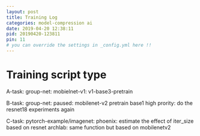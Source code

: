 ```yaml
---
layout: post
title: Training Log
categories: model-compression ai
date: 2019-04-20 12:38:11
pid: 20190420-123811
pin: 11
# you can override the settings in _config.yml here !!
---
```


# Training script type

A-task:
  group-net:
  mobielnet-v1: v1-base3-pretrain
  
B-task:
  group-net:
    paused: mobilenet-v2 pretrain base1 
    high prority: do the resnet18 experiments again

C-task: 
  pytorch-example/imagenet:
  phoenix: estimate the effect of iter_size based on resnet
  archlab: same function but based on mobilenetv2


